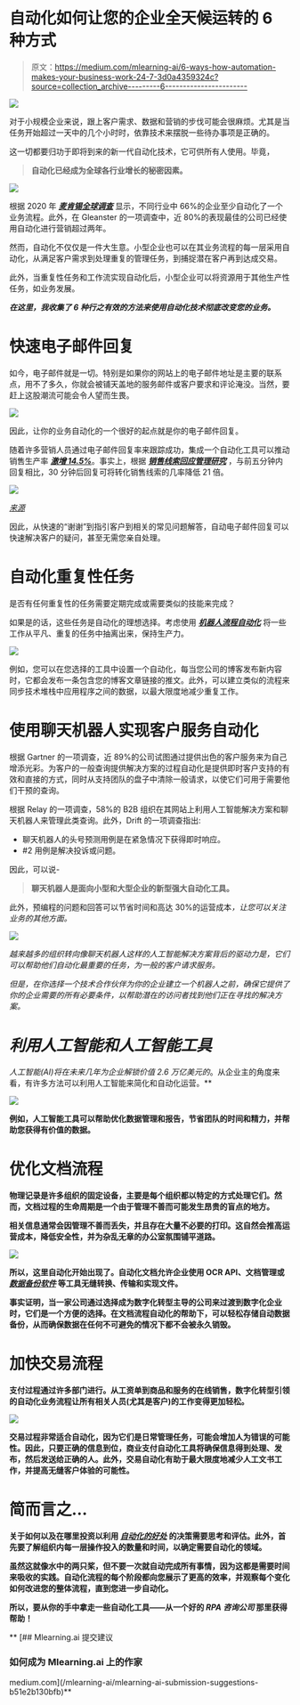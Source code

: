 # 自动化如何让您的企业全天候运转的 6 种方式

> 原文：<https://medium.com/mlearning-ai/6-ways-how-automation-makes-your-business-work-24-7-3d0a4359324c?source=collection_archive---------6----------------------->

![](img/629d5a565055d8d4bcfdb5409a7d58ec.png)

对于小规模企业来说，跟上客户需求、数据和营销的步伐可能会很麻烦。尤其是当任务开始超过一天中的几个小时时，依靠技术来摆脱一些待办事项是正确的。

这一切都要归功于即将到来的新一代自动化技术，它可供所有人使用。毕竟，

> **自动化已经成为全球各行业增长的秘密因素。**

![](img/7f03cecaac3bc3b8e0bf033428fec274.png)

根据 2020 年 [***麦肯锡全球调查***](https://www.mckinsey.com/capabilities/operations/our-insights/the-automation-imperative) 显示，不同行业中 66%的企业至少自动化了一个业务流程。此外，在 Gleanster 的一项调查中，近 80%的表现最佳的公司已经使用自动化进行营销超过两年。​​

然而，自动化不仅仅是一件大生意。小型企业也可以在其业务流程的每一层采用自动化，从满足客户需求到处理重复的管理任务，到捕捉潜在客户再到达成交易。

此外，当重复性任务和工作流实现自动化后，小型企业可以将资源用于其他生产性任务，如业务发展。

***在这里，我收集了 6 种行之有效的方法来使用自动化技术彻底改变您的业务。***

# 快速电子邮件回复

如今，电子邮件就是一切。特别是如果你的网站上的电子邮件地址是主要的联系点，用不了多久，你就会被铺天盖地的服务邮件或客户要求和评论淹没。当然，要赶上这股潮流可能会令人望而生畏。

![](img/6d9100a00738ce891e2df1253f305188.png)

因此，让你的业务自动化的一个很好的起点就是你的电子邮件回复。

随着许多营销人员通过电子邮件回复率来跟踪成功，集成一个自动化工具可以推动销售生产率 [***激增 14.5%***](https://www.invespcro.com/blog/marketing-automation/)。事实上，根据 [***销售线索回应管理研究***](http://www.leadresponsemanagement.org/lrm_study) ，与前五分钟内回复相比，30 分钟后回复可将转化销售线索的几率降低 21 倍。

![](img/6f94df86d834cd33bacdfe933667797f.png)

[*来源*](https://insidesales.com/)

因此，从快速的“谢谢”到指引客户到相关的常见问题解答，自动电子邮件回复可以快速解决客户的疑问，甚至无需您亲自处理。

# 自动化重复性任务

是否有任何重复性的任务需要定期完成或需要类似的技能来完成？

如果是的话，这些任务是自动化的理想选择。考虑使用 [***机器人流程自动化***](https://www.signitysolutions.com/blog/robotic-process-automation-guide/) 将一些工作从平凡、重复的任务中抽离出来，保持生产力。

![](img/5f1f18e59ad9577ef6e41d374ae41208.png)

例如，您可以在您选择的工具中设置一个自动化，每当您公司的博客发布新内容时，它都会发布一条包含您的博客文章链接的推文。此外，可以建立类似的流程来同步技术堆栈中应用程序之间的数据，以最大限度地减少重复工作。

# 使用聊天机器人实现客户服务自动化

根据 Gartner 的一项调查，近 89%的公司试图通过提供出色的客户服务来为自己增添光彩。为客户的一般查询提供解决方案的过程自动化是提供即时客户支持的有效和直接的方式，同时从支持团队的盘子中清除一般请求，以使它们可用于需要他们干预的查询。

根据 Relay 的一项调查，58%的 B2B 组织在其网站上利用人工智能解决方案和聊天机器人来管理此类查询。此外，Drift 的一项调查指出:

*   聊天机器人的头号预测用例是在紧急情况下获得即时响应。
*   #2 用例是解决投诉或问题。

因此，可以说-

> **聊天机器人是面向小型和大型企业的新型强大自动化工具。**

此外，预编程的问题和回答可以节省时间和高达 30%的运营成本[](https://www.smallbizgenius.net/by-the-numbers/chatbot-statistics/#gref)*，让您可以关注业务的其他方面。*

*![](img/f3fa06898b40674719d5d33ef686546c.png)*

*越来越多的组织转向像聊天机器人这样的人工智能解决方案背后的驱动力是，它们可以帮助他们自动化最重要的任务，为一般的客户请求服务。*

*但是，在你选择一个技术合作伙伴为你的企业建立一个机器人之前，确保它提供了你的企业需要的所有必要条件，以帮助潜在的访问者找到他们正在寻找的解决方案。*

# *利用人工智能和人工智能工具*

*人工智能(AI)将在未来几年为企业解锁价值 2.6 万亿美元的[](https://www.mckinsey.com/featured-insights/artificial-intelligence/five-fifty-real-world-ai)*。从企业主的角度来看，有许多方法可以利用人工智能来简化和自动化运营。**

**![](img/92208d51cd837a8ea759da99da2ed953.png)**

**例如，人工智能工具可以帮助优化数据管理和报告，节省团队的时间和精力，并帮助您获得有价值的数据。**

# **优化文档流程**

**物理记录是许多组织的固定设备，主要是每个组织都以特定的方式处理它们。然而，文档过程的生命周期是一个由于管理不善而可能发生昂贵的盲点的地方。**

**相关信息通常会因管理不善而丢失，并且存在大量不必要的打印。这自然会推高运营成本，降低安全性，并为杂乱无章的办公室氛围铺平道路。**

**![](img/169450a60db4b521e2909d77827de4d9.png)**

**所以，这里自动化开始出现了。自动化文档允许企业使用 OCR API、文档管理或 [***数据备份软件***](https://www.macupdate.com/best-picks/mac-backup-software) 等工具无缝转换、传输和实现文件。**

**事实证明，当一家公司通过选择成为数字化转型主导的公司来过渡到数字化企业时，它们是一个方便的选择。在文档流程自动化的帮助下，可以轻松存储自动数据备份，从而确保数据在任何不可避免的情况下都不会被永久销毁。**

# **加快交易流程**

**支付过程通过许多部门进行。从工资单到商品和服务的在线销售，数字化转型引领的自动化业务流程让所有相关人员(尤其是客户)的工作变得更加轻松。**

**![](img/947497a8b47d1988497da70353720b1b.png)**

**交易过程非常适合自动化，因为它们是日常管理任务，可能会增加人为错误的可能性。因此，只要正确的信息到位，商业支付自动化工具将确保信息得到处理、发布，然后发送给正确的人。此外，交易自动化有助于最大限度地减少人工文书工作，并提高无缝客户体验的可能性。**

# **简而言之…**

**关于如何以及在哪里投资以利用 [***自动化的好处***](https://www.signitysolutions.com/blog/rpa-benefits-vs-cost-integration/) 的决策需要思考和评估。此外，首先要了解组织内每一层操作投入的数量和时间，以确定需要自动化的领域。**

**虽然这就像水中的两只桨，但不要一次就自动完成所有事情，因为这都是需要时间来吸收的实践。自动化流程的每个阶段都向您展示了更高的效率，并观察每个变化如何改进您的整体流程，直到您进一步自动化。**

**所以，要从你的手中拿走一些自动化工具——从一个好的 ***RPA 咨询公司*** 那里获得帮助！**

**[](/mlearning-ai/mlearning-ai-submission-suggestions-b51e2b130bfb) [## Mlearning.ai 提交建议

### 如何成为 Mlearning.ai 上的作家

medium.com](/mlearning-ai/mlearning-ai-submission-suggestions-b51e2b130bfb)**